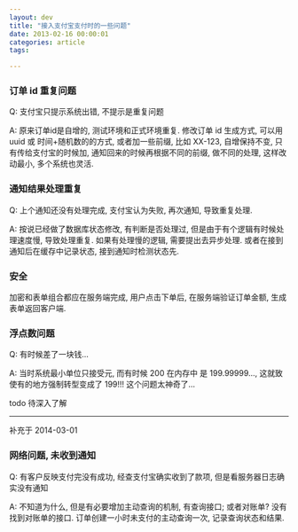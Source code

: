 ```yaml
---
layout: dev
title: "接入支付宝支付时的一些问题"
date: 2013-02-16 00:00:01
categories: article
tags: 

---
```


### 订单 id 重复问题

Q: 支付宝只提示系统出错, 不提示是重复问题

A: 原来订单id是自增的, 测试环境和正式环境重复. 修改订单 id 生成方式, 可以用 uuid 或 时间+随机数的的方式, 或者加一些前缀, 比如 XX-123, 自增保持不变, 只有传给支付宝的时候加, 通知回来的时候再根据不同的前缀, 做不同的处理, 这样改动最小, 多个系统也灵活.

### 通知结果处理重复

Q: 上个通知还没有处理完成, 支付宝认为失败, 再次通知, 导致重复处理.

A: 按说已经做了数据库状态修改, 有判断是否处理过, 但是由于有个逻辑有时候处理速度慢, 导致处理重复. 如果有处理慢的逻辑, 需要提出去异步处理. 或者在接到通知后在缓存中记录状态, 接到通知时检测状态先.

### 安全

加密和表单组合都应在服务端完成, 用户点击下单后, 在服务端验证订单金额, 生成表单返回客户端.

### 浮点数问题

Q: 有时候差了一块钱...

A: 当时系统最小单位只接受元, 而有时候 200 在内存中 是 199.99999..., 这就致使有的地方强制转型变成了 199!!! 这个问题太神奇了...

todo 待深入了解

----

补充于 2014-03-01

### 网络问题, 未收到通知

Q: 有客户反映支付完没有成功, 经查支付宝确实收到了款项, 但是看服务器日志确实没有通知

A: 不知道为什么, 但是有必要增加主动查询的机制, 有查询接口; 或者对账单? 没有找到对账单的接口. 订单创建一小时未支付的主动查询一次, 记录查询状态和结果.

